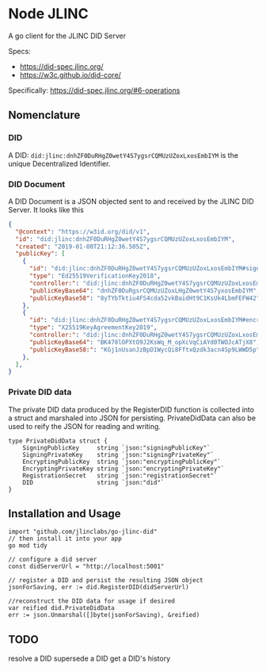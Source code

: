 # Node JLINC

A go client for the JLINC DID Server

Specs:

- https://did-spec.jlinc.org/
- https://w3c.github.io/did-core/

Specifically: https://did-spec.jlinc.org/#6-operations

## Nomenclature

### DID

A DID: `did:jlinc:dnhZF0DuRHgZ0wetY4S7ygsrCQMUzUZoxLxosEmbIYM` is the unique Decentralized Identifier.


### DID Document

A DID Document is a JSON objected sent to and received by the JLINC DID Server. It looks like this

```json
{
  "@context": "https://w3id.org/did/v1",
  "id": "did:jlinc:dnhZF0DuRHgZ0wetY4S7ygsrCQMUzUZoxLxosEmbIYM",
  "created": "2019-01-08T21:12:36.505Z",
  "publicKey": [
    {
      "id": "did:jlinc:dnhZF0DuRHgZ0wetY4S7ygsrCQMUzUZoxLxosEmbIYM#signing",
      "type": "Ed25519VerificationKey2018",
      "controller:": "did:jlinc:dnhZF0DuRHgZ0wetY4S7ygsrCQMUzUZoxLxosEmbIYM",
      "publicKeyBase64": "dnhZF0DuRgsrCQMUzUZoxLHgZ0wetY4S7yxosEmbIYM",
      "publicKeyBase58": "8yTYbTktiu4FS4cda52vkBaidHt9C1KsUk4LbmFEFW42"
    },
    {
      "id": "did:jlinc:dnhZF0DuRHgZ0wetY4S7ygsrCQMUzUZoxLxosEmbIYM#encrypting",
      "type": "X25519KeyAgreementKey2019",
      "controller:": "did:jlinc:dnhZF0DuRHgZ0wetY4S7ygsrCQMUzUZoxLxosEmbIYM",
      "publicKeyBase64": "BK478lOPXtO9J2KsWq_M_opXcVqCiAYd0TWOJcATjX8",
      "publicKeyBase58:": "KGj1nUsanJzBpD1WycQi8FftxQzdk3acn4Sp9LWWD5p"
    },
  ],
}
```

### Private DID data

The private DID data produced by the RegisterDID function is collected into a
struct and marshaled into JSON for persisting. PrivateDidData can also be used
to reify the JSON for reading and writing.

```golang
type PrivateDidData struct {
	SigningPublicKey     string `json:"signingPublicKey"`
	SigningPrivateKey    string `json:"signingPrivateKey"`
	EncryptingPublicKey  string `json:"encryptingPublicKey"`
	EncryptingPrivateKey string `json:"encryptingPrivateKey"`
	RegistrationSecret   string `json:"registrationSecret"`
	DID                  string `json:"did"`
}
```

## Installation and  Usage

```golang
import "github.com/jlinclabs/go-jlinc-did"
// then install it into your app
go mod tidy

// configure a did server
const didServerUrl = "http://localhost:5001"

// register a DID and persist the resulting JSON object
jsonForSaving, err := did.RegisterDID(didServerUrl)

//reconstruct the DID data for usage if desired
var reified did.PrivateDidData
err := json.Unmarshal([]byte(jsonForSaving), &reified)

```

## TODO
  resolve a DID
  supersede a DID
  get a DID's history
